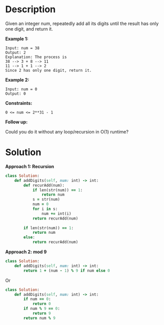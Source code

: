 # Description
Given an integer num, repeatedly add all its digits until the result has only one digit, and return it.

**Example 1:**
```
Input: num = 38
Output: 2
Explanation: The process is
38 --> 3 + 8 --> 11
11 --> 1 + 1 --> 2 
Since 2 has only one digit, return it.
```
**Example 2:**
```
Input: num = 0
Output: 0
```
**Constraints:**
```
0 <= num <= 2**31 - 1
```
**Follow up:**

Could you do it without any loop/recursion in O(1) runtime?
# Solution
**Approach 1: Recursion**
```ruby
class Solution:
    def addDigits(self, num: int) -> int:
        def recurAdd(num):
            if len(str(num)) == 1:
                return num
            s = str(num)
            num = 0
            for i in s:
                num += int(i)
            return recurAdd(num)
        
        if len(str(num)) == 1:
            return num
        else:
            return recurAdd(num)
```
**Approach 2: mod 9**
```ruby
class Solution:
    def addDigits(self, num: int) -> int:
        return 1 + (num - 1) % 9 if num else 0
```
Or
```ruby
class Solution:
    def addDigits(self, num: int) -> int:
        if num == 0:
            return 0
        if num % 9 == 0:
            return 9
        return num % 9
```
